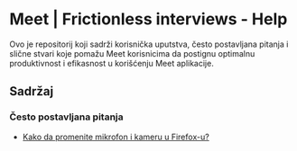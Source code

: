 
# Meet | Frictionless interviews - Help
Ovo je repositorij koji sadrži korisnička uputstva, često postavljana pitanja i slične stvari koje pomažu Meet korisnicima da postignu optimalnu produktivnost i efikasnost u korišćenju Meet aplikacije.

## Sadržaj


### Često postavljana pitanja

- [Kako da promenite mikrofon i kameru u Firefox-u?](help-config-firefox.md)
